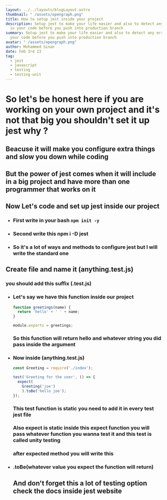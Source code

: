 ```yaml
---
layout: ../../layouts/blogLayout.astro
thumbnail: " /assets/opengraph.png"
title: How to setup jest inside your project
description: Setup jest to make your life easier and also to detect any errors
  in your code before you push into production branch
summary: Setup jest to make your life easier and also to detect any errors in
  your code before you push into production branch
avatar: " /assets/opengraph.png"
author: Mohammed Sinan
date: Feb 3rd 23
tag:
  - jest
  - javascript
  - testing
  - testing-unit
---
```

# S﻿o let's be honest here if you are working on your own project and it's not that big you shouldn't set it up jest why ?

## B﻿eacuse it will make you configure extra things and slow you down while coding



## B﻿ut the power of jest comes when it will include in a big project and have more than one programmer that works on it



## N﻿ow Let's code and set up jest inside our project 



* ### F﻿irst write in your bash `npm init -y`
* ### S﻿econd write this npm i -D jest
* ### S﻿o it's a lot of ways and methods to configure jest but I will write the standard one



## C﻿reate file and name it (anything.test.js)

### y﻿ou should add this suffix (.test.js)

* ### L﻿et's say we have this function inside our project 

  ```javascript
  function greetings(name) {
    return 'hello' + ' ' + name;
  }

  module.exports = greetings;

  ```

  ### S﻿o this function will return hello and whatever string you did pass inside the argument
* ### N﻿ow inside (anything.test.js)

  ```javascript
  const Greeting = require('./index');

  test('Greeting for the user', () => {
    expect(
      Greeting('joe')
      ).toBe('hello joe');
  });

  ```

  ### T﻿his test function is static you need to add it in every test jest file

  ### A﻿lso expect is static inside this expect function you will pass whatever function you wanna test it and this test is called unity testing

  ### a﻿fter expected method you will write this 
* ### .﻿toBe(whatever value you expect the function will return)

  ## A﻿nd don't forget this a lot of testing option check the docs inside jest website